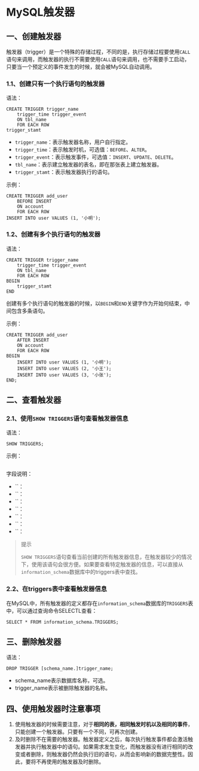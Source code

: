 # MySQL触发器

## 一、创建触发器

触发器（trigger）是一个特殊的存储过程，不同的是，执行存储过程要使用`CALL`语句来调用，而触发器的执行不需要使用`CALL`语句来调用，也不需要手工启动，只要当一个预定义的事件发生的时候，就会被MySQL自动调用。

### 1.1、创建只有一个执行语句的触发器

语法：

```mysql
CREATE TRIGGER trigger_name
	trigger_time trigger_event
	ON tbl_name
	FOR EACH ROW
trigger_stamt
```

- `trigger_name`：表示触发器名称，用户自行指定。
- `trigger_time`：表示触发时机，可选值：`BEFORE`、`ALTER`。
- `trigger_event`：表示触发事件，可选值：`INSERT`、`UPDATE`、`DELETE`。
- `tbl_name`：表示建立触发器的表名，即在那张表上建立触发器。
- `trigger_stamt`：表示触发器执行的语句。

示例：

```mysql
CREATE TRIGGER add_user
	BEFORE INSERT
	ON account
	FOR EACH ROW
INSERT INTO user VALUES (1, '小明');
```

### 1.2、创建有多个执行语句的触发器

语法：

```mysql
CREATE TRIGGER trigger_name
	trigger_time trigger_event
	ON tbl_name
	FOR EACH ROW
BEGIN
	trigger_stamt
END
```

创建有多个执行语句的触发器的时候，以`BEGIN`和`END`关键字作为开始何结束，中间包含多条语句。

示例：

```mysql
CREATE TRIGGER add_user
	AFTER INSERT
	ON account
	FOR EACH ROW
BEGIN
	INSERT INTO user VALUES (1, '小明');
	INSERT INTO user VALUES (2, '小王');
	INSERT INTO user VALUES (3, '小张');
END;
```

## 二、查看触发器

### 2.1、使用`SHOW TRIGGERS`语句查看触发器信息

语法：

```mysql
SHOW TRIGGERS;
```

示例：

```mysql

```

字段说明：

- ``：
- ``：
- ``：
- ``：
- ``：
- ``：
- ``：

> 提示
>
> `SHOW TRIGGERS`语句查看当前创建的所有触发器信息，在触发器较少的情况下，使用该语句会很方便。如果要查看特定触发器的信息，可以直接从`information_schema`数据库中的triggers表中查找。

### 2.2、在triggers表中查看触发器信息

在MySQL中，所有触发器的定义都存在`information_schema`数据库的`TRIGGERS`表中，可以通过查询命令SELECTL查看：

```mysql
SELECT * FROM information_schema.TRIGGERS;
```





## 三、删除触发器

语法：

```mysql
DROP TRIGGER [schema_name.]trigger_name;
```

- schema_name表示数据库名称，可选。
- trigger_name表示被删除触发器的名称。



## 四、使用触发器时注意事项

1. 使用触发器的时候需要注意，对于**相同的表，相同触发时机以及相同的事件**，只能创建一个触发器。只要有一个不同，可再次创建。
2. 及时删除不在需要的触发器。触发器定义之后，每次执行触发事件都会激活触发器并执行触发器中的语句。如果需求发生变化，而触发器没有进行相同的改变或者删除，则触发器仍然会执行旧的语句，从而会影响新的数据完整性。因此，要将不再使用的触发器及时删除。









































